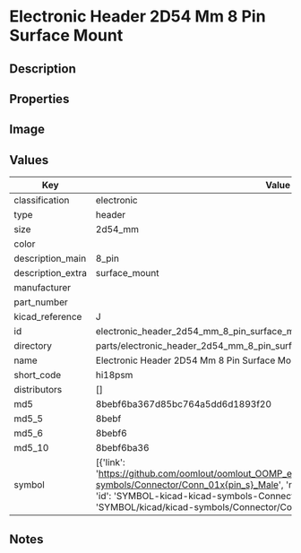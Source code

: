 # Electronic Header 2D54 Mm 8 Pin Surface Mount

## Description

## Properties


## Image


## Values

| Key | Value |
| --- | --- |
| classification | electronic |
| type | header |
| size | 2d54_mm |
| color |  |
| description_main | 8_pin |
| description_extra | surface_mount |
| manufacturer |  |
| part_number |  |
| kicad_reference | J |
| id | electronic_header_2d54_mm_8_pin_surface_mount |
| directory | parts/electronic_header_2d54_mm_8_pin_surface_mount |
| name | Electronic Header 2D54 Mm 8 Pin Surface Mount |
| short_code | hi18psm |
| distributors | [] |
| md5 | 8bebf6ba367d85bc764a5dd6d1893f20 |
| md5_5 | 8bebf |
| md5_6 | 8bebf6 |
| md5_10 | 8bebf6ba36 |
| symbol | [{'link': 'https://github.com/oomlout/oomlout_OOMP_eda_V2/tree/main/SYMBOL/kicad/kicad-symbols/Connector/Conn_01x{pin_s}_Male', 'name': 'Connector : Conn_01x08_Male', 'id': 'SYMBOL-kicad-kicad-symbols-Connector-Conn_01x08_Male', 'directory': 'SYMBOL/kicad/kicad-symbols/Connector/Conn_01x08_Male/'}] |

## Notes

